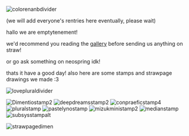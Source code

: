 ![colorenanbdivider](https://github.com/user-attachments/assets/f4d69a71-5e74-452c-ab98-14f00819541c)

(we will add everyone's rentries here eventually, please wait)

hallo we are emptytenement!

we'd recommend you reading the [gallery](https://emptytenement-responds.straw.page/) before sending us anything on straw! 

or go ask something on neospring idk!

thats it have a good day! also here are some stamps and strawpage drawings we made :3 



![lovepluraldivider](https://github.com/user-attachments/assets/2b6965da-9a6f-4f58-8648-2e4203847b0c)

![Dimentiostamp2](https://github.com/user-attachments/assets/831e0730-3d63-4636-a656-6bfd4e419691)
![deepdreamsstamp2](https://file.garden/ZsWdCiRhGGFNpDAu/flags/deepdreamsstamp2.gif)
![conpraeficstamp4](https://github.com/user-attachments/assets/ede5b2cd-3b8f-469e-aeaa-ff1c62497df2)
![pluralstamp](https://github.com/user-attachments/assets/f252b34b-2846-49aa-af4d-1b414629f104)
![pastelynostamp](https://github.com/user-attachments/assets/f2d8c145-7f6c-489b-bc2b-6d4b9d720bae)
![mizukministamp2](https://github.com/user-attachments/assets/dd19459f-f461-4956-b5d8-cba84cfe983f)
![medianstamp](https://github.com/user-attachments/assets/ea0d2e66-e447-463a-9b03-95d2fa079f66)
![subsysstampalt](https://github.com/user-attachments/assets/4ae9a47a-0dd1-42d5-803a-8a15882a0e62)

![strawpagedimen](https://github.com/user-attachments/assets/36a7dc4c-9c9e-433c-bf0d-91752e137d3b)

